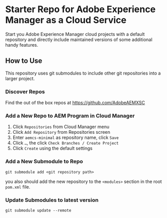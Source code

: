 Starter Repo for Adobe Experience Manager as a Cloud Service
===

Start you Adobe Experience Manager cloud projects with a default repository and directly include maintained versions
of some additional handy features.

## How to Use

This repository uses git submodules to include other git repositories into a larger project.

### Discover Repos

Find the out of the box repos at https://github.com/AdobeAEMXSC

### Add a New Repo to AEM Program in Cloud Manager

1.	Click `Repositories` from Cloud Manager menu
2.	Click `Add Repository` from Repositories screen
3.	Enter `aemcs-minimal` as repository name, click `Save`
4.	Click `…`, the click `Check Branches / Create Project`
5.	Click `Create` using the default settings

### Add a New Submodule to Repo
```
git submodule add <git repository path>
```

you also should add the new repository to the `<modules>` section in the root `pom.xml` file. 

### Update Submodules to latest version

```
git submodule update --remote
```
